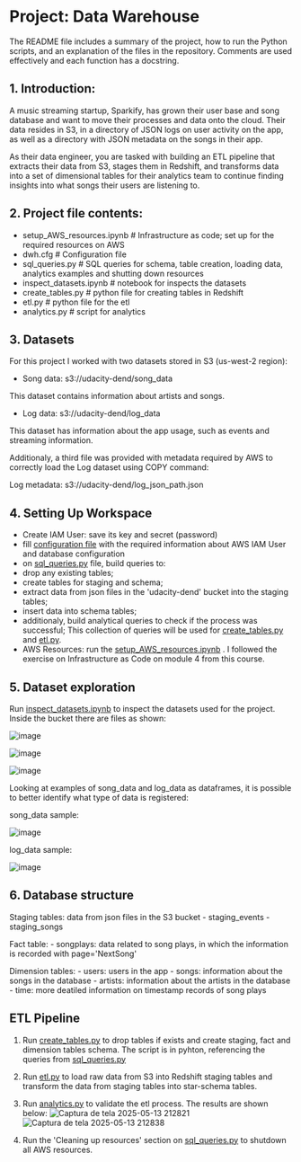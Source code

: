 # Project: Data Warehouse

The README file includes a summary of the project, how to run the Python scripts, and an explanation of the files in the repository. Comments are used effectively and each function has a docstring.

## 1. Introduction:
A music streaming startup, Sparkify, has grown their user base and song database and want to move their processes and data onto the cloud. Their data resides in S3, in a directory of JSON logs on user activity on the app, as well as a directory with JSON metadata on the songs in their app.

As their data engineer, you are tasked with building an ETL pipeline that extracts their data from S3, stages them in Redshift, and transforms data into a set of dimensional tables for their analytics team to continue finding insights into what songs their users are listening to.

## 2. Project file contents:

- setup_AWS_resources.ipynb         # Infrastructure as code; set up for the required resources on AWS 
- dwh.cfg                           # Configuration file
- sql_queries.py                    # SQL queries for schema, table creation, loading data, analytics examples and shutting down resources
- inspect_datasets.ipynb            # notebook for inspects the datasets
- create_tables.py                  # python file for creating tables in Redshift
- etl.py                            # python file for the etl 
- analytics.py                      # script for analytics

## 3. Datasets

For this project I worked with two datasets stored in S3 (us-west-2 region):

- Song data: s3://udacity-dend/song_data
  
This dataset contains information about artists and songs.


- Log data: s3://udacity-dend/log_data
  
This dataset has information about the app usage, such as events and streaming information.

Additionaly, a third file was provided with metadata required by AWS to correctly load the Log dataset using COPY command:

Log metadata: s3://udacity-dend/log_json_path.json

## 4. Setting Up Workspace
- Create IAM User: save its key and secret (password)
- fill [configuration file](dwh.cfg) with the required information about AWS IAM User and database configuration
- on [sql_queries.py](sql_queries.py) file, build queries to:
 - drop any existing tables; 
 - create tables for staging and schema; 
 - extract data from json files in the 'udacity-dend' bucket into the staging tables;
 - insert data into schema tables;
 - additionaly, build analytical queries to check if the process was successful;
This collection of queries will be used for [create_tables.py](create_tables.py) and [etl.py](etl.py).
- AWS Resources: run the [setup_AWS_resources.ipynb](setup_AWS_resources.ipynb) . I followed the exercise on Infrastructure as Code on module 4 from this course.


## 5. Dataset exploration
Run [inspect_datasets.ipynb](inspect_datasets.ipynb) to inspect the datasets used for the project.
Inside the bucket there are files as shown: 

![image](https://github.com/user-attachments/assets/55ae8d77-5e34-4b13-92f7-5bb3a45d0f74)

![image](https://github.com/user-attachments/assets/ace4649e-15ed-4fb1-9950-d5491d9b143a)

![image](https://github.com/user-attachments/assets/f5678085-e4e4-4648-8abb-e2e5cbbaf102)


Looking at examples of song_data and log_data as dataframes, it is possible to better identify what type of data is registered: 

song_data sample:

![image](https://github.com/user-attachments/assets/c93ab001-67a2-49db-a2cb-2444cd1c0da8)


log_data sample:

![image](https://github.com/user-attachments/assets/51677e50-eea3-49b9-aa05-db802087a3da)



## 6. Database structure
Staging tables: data from json files in the S3 bucket
    - staging_events
    - staging_songs

Fact table:
    - songplays: data related to song plays, in which the information is recorded with page='NextSong'

Dimension tables:
    - users: users in the app
    - songs: information about the songs in the database
    - artists: information about the artists in the database
    - time: more deatiled information on timestamp records of song plays

## ETL Pipeline

1. Run [create_tables.py](create_tables.py) to drop tables if exists and create staging, fact and dimension tables schema. The script is in pyhton, referencing the queries from [sql_queries.py](sql_queries.py)

2. Run [etl.py](etl.py) to load raw data from S3 into Redshift staging tables and transform the data from staging tables into star-schema tables.

3. Run [analytics.py](analytics.py) to validate the etl process. The results are shown below:
![Captura de tela 2025-05-13 212821](https://github.com/user-attachments/assets/e9da7b24-bcfc-4235-9b16-02236256a209)
![Captura de tela 2025-05-13 212838](https://github.com/user-attachments/assets/63bbc9ba-445f-4c87-8e36-5283aabdeada)


4. Run the 'Cleaning up resources' section on [sql_queries.py](sql_queries.py) to shutdown all AWS resources. 

